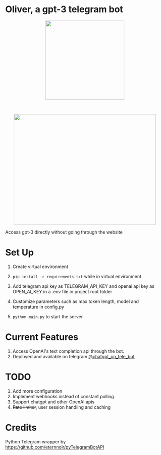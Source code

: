 # Oliver, a gpt-3 telegram bot
<p align = "center">
<img src="https://user-images.githubusercontent.com/69890658/214094451-62369e35-9307-4585-b8aa-c6020e051a7b.png" width="250" height="250">
</p>
<br>
<p align = "center">
<img src="https://user-images.githubusercontent.com/69890658/217829460-dc283cc0-3a37-4466-bd98-11a8d0f7c3a3.PNG" width="450" height="350">
</p>


 Access gpt-3 directly without going through the website 

# Set Up
1. Create virtual environment

2. `pip install -r requirements.txt` while in virtual environment

3. Add telegram api key as TELEGRAM_API_KEY and openai api key as OPEN_AI_KEY in a .env file in project root folder

4. Customize parameters such as max token length, model and temperature in config.py

5. `python main.py` to start the server

# Current Features
1. Access OpenAI's text completion api through the bot.
2. Deployed and available on telegram [@chatgpt_on_tele_bot](https://t.me/chatgpt_on_tele_bot)

# TODO
1. Add more configuration
2. Implement webhooks instead of constant polling
3. Support chatgpt and other OpenAI apis 
4. ~~Rate limiter~~, user session handling and caching

# Credits
Python Telegram wrapper by https://github.com/eternnoir/pyTelegramBotAPI
